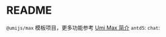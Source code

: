 # README

`@umijs/max` 模板项目，更多功能参考 [Umi Max 简介](https://umijs.org/docs/max/introduce)
`antd5`:[](https://ant-design.antgroup.com/components/overview-cn)
`chat`:[](https://chat18.aichatos.xyz/)
